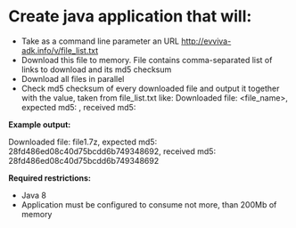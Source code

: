 # Create java application that will:

- Take as a command line parameter an URL http://evviva-adk.info/v/file_list.txt 
- Download this file to memory. File contains comma-separated list of links to download and its md5 checksum
- Download all files in parallel
- Check md5 checksum of every downloaded file and output it together with the value, taken from file_list.txt like: 
Downloaded file: <file_name>, expected md5: <md5>, received md5: <md5>

**Example output:**

Downloaded file: file1.7z, expected md5: 28fd486ed08c40d75bcdd6b749348692, received md5: 28fd486ed08c40d75bcdd6b749348692

**Required restrictions:**
- Java 8
- Application must be configured to consume not more, than 200Mb of memory

